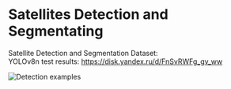 # Satellites Detection and Segmentating
Satellite Detection and Segmentation Dataset:  
YOLOv8n test results: https://disk.yandex.ru/d/FnSvRWFg_gv_ww

![Detection examples](ссылка_или_путь_к_картинке)

